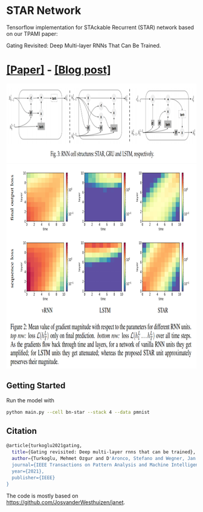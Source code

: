# STAR Network
Tensorflow  implementation for STAckable Recurrent (STAR) network based on our TPAMI paper:

Gating Revisited: Deep Multi-layer RNNs That Can Be Trained.

# [[Paper]](https://arxiv.org/abs/1911.11033)  - [[Blog post]](https://medium.com/p/2f01acdb73a7)


<img src="https://raw.githubusercontent.com/0zgur0/STAR_Network/master/imgs/cells.PNG" width="960" height="210">
<img src="https://raw.githubusercontent.com/0zgur0/STAR_Network/master/imgs/img_grad.PNG" width="960" height="540">

## Getting Started

Run the model with 
```bash
python main.py --cell bn-star --stack 4 --data pmnist
```

## Citation
```bash
@article{turkoglu2021gating,
  title={Gating revisited: Deep multi-layer rnns that can be trained},
  author={Turkoglu, Mehmet Ozgur and D'Aronco, Stefano and Wegner, Jan and Schindler, Konrad},
  journal={IEEE Transactions on Pattern Analysis and Machine Intelligence},
  year={2021},
  publisher={IEEE}
}
```

The code is mostly based on https://github.com/JosvanderWesthuizen/janet.

